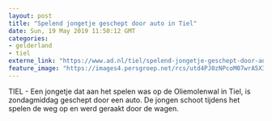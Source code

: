 ```yaml
---
layout: post
title: "Spelend jongetje geschept door auto in Tiel"
date: Sun, 19 May 2019 11:50:12 GMT
categories: 
- gelderland 
- tiel 
externe_link: "https://www.ad.nl/tiel/spelend-jongetje-geschept-door-auto-in-tiel~a7b668ce/"
feature_image: "https://images4.persgroep.net/rcs/utd4PJ0zNPcoM07wrA5X3U4Jrhk/diocontent/148749835/_fitwidth/400/?appId=21791a8992982cd8da851550a453bd7f&quality=0.7"
---
```


TIEL - Een jongetje dat aan het spelen was op de Oliemolenwal in Tiel, is zondagmiddag geschept door een auto. De jongen schoot tijdens het spelen de weg op en werd geraakt door de wagen.
